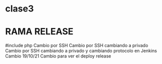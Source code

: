 # clase3
# RAMA RELEASE
#include php
Cambio por SSH
Cambio por SSH cambiando a privado
Cambio por SSH cambiando a privado y cambiando protocolo en Jenkins
Cambio 19/10/21
Cambio para ver el deploy release
